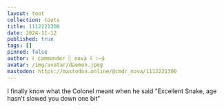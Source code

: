 ```yaml
---
layout: toot
collection: toots
title: 1112221300
date: 2024-11-12
published: true
tags: []
pinned: false
author: ⸸ commander ░ nova ⸸ :~$
avatar: /img/avatar/daemon.jpeg
mastodon: https://mastodon.online/@cmdr_nova/1112221300
---
```


I finally know what the Colonel meant when he said "Excellent Snake, age hasn't slowed you down one bit"
